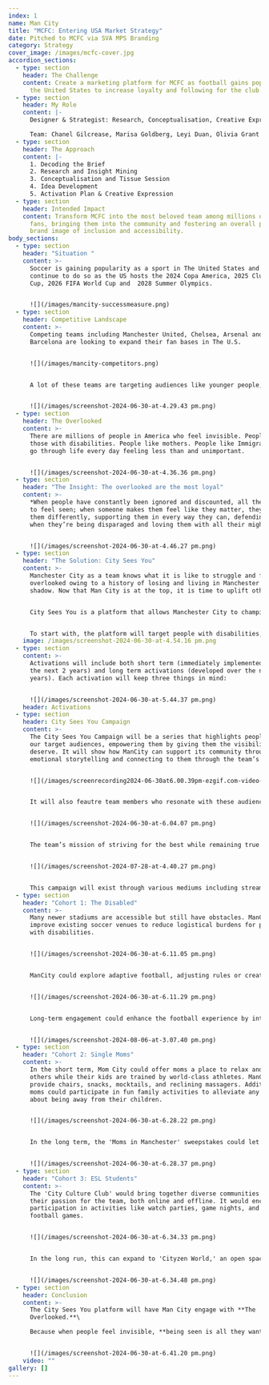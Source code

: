 ```yaml
---
index: 1
name: Man City
title: "MCFC: Entering USA Market Strategy"
date: Pitched to MCFC via SVA MPS Branding
category: Strategy
cover_image: /images/mcfc-cover.jpg
accordion_sections:
  - type: section
    header: The Challenge
    content: Create a marketing platform for MCFC as football gains popularity in
      the United States to increase loyalty and following for the club.
  - type: section
    header: My Role
    content: |-
      Designer & Strategist: Research, Conceptualisation, Creative Expression

      Team: Chanel Gilcrease, Marisa Goldberg, Leyi Duan, Olivia Grant
  - type: section
    header: The Approach
    content: |-
      1. Decoding the Brief
      2. Research and Insight Mining
      3. Conceptualisation and Tissue Session
      4. Idea Development
      5. Activation Plan & Creative Expression
  - type: section
    header: Intended Impact
    content: Transform MCFC into the most beloved team among millions of overlooked
      fans, bringing them into the community and fostering an overall positive
      brand image of inclusion and accessibility.
body_sections:
  - type: section
    header: "Situation "
    content: >-
      Soccer is gaining popularity as a sport in The United States and will
      continue to do so as the US hosts the 2024 Copa America, 2025 Club World
      Cup, 2026 FIFA World Cup and  2028 Summer Olympics.


      ![](/images/mancity-successmeasure.png)
  - type: section
    header: Competitive Landscape
    content: >-
      Competing teams including Manchester United, Chelsea, Arsenal and
      Barcelona are looking to expand their fan bases in The U.S.


      ![](/images/mancity-competitors.png)


      A lot of these teams are targeting audiences like younger people, sneaker-heads, fashion fiends and American football fans, to name a few. This is because these audiences have the most visibility.


      ![](/images/screenshot-2024-06-30-at-4.29.43 pm.png)
  - type: section
    header: The Overlooked
    content: >-
      There are millions of people in America who feel invisible. People like
      those with disabilities. People like mothers. People like Immigrants. They
      go through life every day feeling less than and unimportant.


      ![](/images/screenshot-2024-06-30-at-4.36.36 pm.png)
  - type: section
    header: "The Insight: The overlooked are the most loyal"
    content: >-
      *When people have constantly been ignored and discounted, all they want is
      to feel seen; when someone makes them feel like they matter, they love
      them differently, supporting them in every way they can, defending them
      when they’re being disparaged and loving them with all their might.*


      ![](/images/screenshot-2024-06-30-at-4.46.27 pm.png)
  - type: section
    header: "The Solution: City Sees You"
    content: >-
      Manchester City as a team knows what it is like to struggle and feel
      overlooked owing to a history of losing and living in Manchester United's
      shadow. Now that Man City is at the top, it is time to uplift others.


      City Sees You is a platform that allows Manchester City to champion the unseen, unheard and overlooked audiences in America that will gain the team their undying loyalty and love.


      To start with, the platform will target people with disabilities, mothers and immigrants
    image: /images/screenshot-2024-06-30-at-4.54.16 pm.png
  - type: section
    content: >-
      Activations will include both short term (immediately implemented within
      the next 2 years) and long term activations (developed over the next 5
      years). Each activation will keep three things in mind: 


      ![](/images/screenshot-2024-06-30-at-5.44.37 pm.png)
    header: Activations
  - type: section
    header: City Sees You Campaign
    content: >-
      The City Sees You Campaign will be a series that highlights people from
      our target audiences, empowering them by giving them the visibility they
      deserve. It will show how ManCity can support its community through
      emotional storytelling and connecting to them through the team’s tenets. 


      ![](/images/screenrecording2024-06-30at6.00.39pm-ezgif.com-video-to-gif-converter.gif)


      It will also feautre team members who resonate with these audiences and relate to their problems.


      ![](/images/screenshot-2024-06-30-at-6.04.07 pm.png)


      The team’s mission of striving for the best while remaining true to their values will be communicated throughout the campaign alongside the phrase “City Sees You". While those will remain the same, images and other messages with change based on the audience and their pain points.


      ![](/images/screenshot-2024-07-28-at-4.40.27 pm.png)


      This campaign will exist through various mediums including streaming platforms, social media platforms and out of home marketing such as billboards and digital displays. The City Sees You campaign will let audiences know Man City sees them, understands them, and is here for them, thus raising awareness for ManCity and acting as the first step in creating emotional connections with them.
  - type: section
    header: "Cohort 1: The Disabled"
    content: >-
      Many newer stadiums are accessible but still have obstacles. ManCity can
      improve existing soccer venues to reduce logistical burdens for people
      with disabilities.


      ![](/images/screenshot-2024-06-30-at-6.11.05 pm.png)


      ManCity could explore adaptive football, adjusting rules or creating a new style to include people of all abilities. They could also help those with disabilities find, fund, or create the often expensive and non-mass-produced equipment needed to play football.


      ![](/images/screenshot-2024-06-30-at-6.11.29 pm.png)


      Long-term engagement could enhance the football experience by introducing sensory activities focused on textures, colors, and smells. This inclusive activity would engage everyone, not just sports enthusiasts, and could especially appeal to people with certain disabilities without being exclusive to them. 


      ![](/images/screenshot-2024-08-06-at-3.07.40 pm.png)
  - type: section
    header: "Cohort 2: Single Moms"
    content: >-
      In the short term, Mom City could offer moms a place to relax and meet
      others while their kids are trained by world-class athletes. ManCity could
      provide chairs, snacks, mocktails, and reclining massagers. Additionally,
      moms could participate in fun family activities to alleviate any guilt
      about being away from their children.


      ![](/images/screenshot-2024-06-30-at-6.28.22 pm.png)


      In the long term, the 'Moms in Manchester' sweepstakes could let people nominate single mothers to win an all-expenses-paid trip to Manchester for their family. Winners would watch a game from a stadium suite with free food and drinks, and explore the city, enjoying a relaxing vacation without planning hassles.


      ![](/images/screenshot-2024-06-30-at-6.28.37 pm.png)
  - type: section
    header: "Cohort 3: ESL Students"
    content: >-
      The 'City Culture Club' would bring together diverse communities to share
      their passion for the team, both online and offline. It would encourage
      participation in activities like watch parties, game nights, and local
      football games.


      ![](/images/screenshot-2024-06-30-at-6.34.33 pm.png)


      In the long run, this can expand to 'Cityzen World,' an open space for global fans to connect, interact, and support each other. Activities like cultural sports and potlucks would celebrate diversity. Seminars and workshops would introduce people to new cultures and allow them to share problems and solutions.


      ![](/images/screenshot-2024-06-30-at-6.34.48 pm.png)
  - type: section
    header: Conclusion
    content: >-
      The City Sees You platform will have Man City engage with **The
      Overlooked.**\

      Because when people feel invisible, **being seen is all they want.**


      ![](/images/screenshot-2024-06-30-at-6.41.20 pm.png)
    video: ""
gallery: []
---
```

